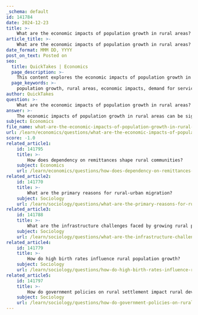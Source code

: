 ```yaml
---
_schema: default
id: 141784
date: 2024-12-23
title: >-
    What are the economic impacts of population growth in rural areas?
article_title: >-
    What are the economic impacts of population growth in rural areas?
date_format: MMM DD, YYYY
post_on_text: Posted on
seo:
  title: QuickTakes | Economics
  page_description: >-
    This content explores the economic impacts of population growth in rural areas, highlighting opportunities and challenges such as increased demand for services, housing market dynamics, employment opportunities, infrastructure strain, and economic disparity among residents.
  page_keywords: >-
    population growth, rural areas, economic impacts, demand for services, housing market, employment opportunities, infrastructure strain, economic diversification, remittances, economic disparity
author: QuickTakes
question: >-
    What are the economic impacts of population growth in rural areas?
answer: >-
    The economic impacts of population growth in rural areas can be significant and multifaceted. Here are some key points to consider:\n\n1. **Increased Demand for Services**: As new residents move into rural areas, there is a heightened demand for essential services such as housing, medical facilities, schools, and businesses. This influx can stimulate local economies by creating jobs in construction, healthcare, education, and retail sectors.\n\n2. **Housing Market Dynamics**: Population growth often leads to increased housing demand, which can drive up property values and rental prices. While this can benefit property owners, it may also make housing less affordable for long-term residents, potentially leading to economic disparity within the community.\n\n3. **Employment Opportunities**: The growth in population can lead to the establishment of new businesses and services, which can create job opportunities. However, there is a concern that many of these jobs may be low-wage, particularly in amenity-driven areas where the local economy may become reliant on the service sector. This can exacerbate income inequality among residents.\n\n4. **Infrastructure Strain**: An increase in population can put pressure on existing infrastructure, including transportation, utilities, and public services. Rural areas may struggle to keep up with the demands for improved infrastructure, which can hinder economic growth and quality of life.\n\n5. **Economic Diversification**: Population growth can encourage economic diversification, particularly if new residents bring different skills and industries to the area. This can reduce reliance on a single industry, making the local economy more resilient to downturns.\n\n6. **Dependency on Remittances**: In some cases, rural areas may experience population growth due to migration patterns where individuals move to urban areas for work and send remittances back home. This can provide a financial boost to rural economies but may also create dependency on external income sources.\n\n7. **Challenges of Economic Disparity**: The economic benefits of population growth may not be evenly distributed. Long-term residents may find themselves facing higher living costs without corresponding increases in wages, leading to greater economic disparity within the community.\n\n8. **Impact of External Factors**: Economic trends, such as those influenced by the COVID-19 pandemic, have shown that rural areas can experience population growth due to net migration gains, which can alter the economic landscape significantly.\n\nIn summary, while population growth in rural areas can lead to economic opportunities and revitalization, it also presents challenges that need to be managed carefully to ensure that the benefits are equitably shared among all residents.
subject: Economics
file_name: what-are-the-economic-impacts-of-population-growth-in-rural-areas.md
url: /learn/economics/questions/what-are-the-economic-impacts-of-population-growth-in-rural-areas
score: -1.0
related_article1:
    id: 141795
    title: >-
        How does dependency on remittances shape rural communities?
    subject: Economics
    url: /learn/economics/questions/how-does-dependency-on-remittances-shape-rural-communities
related_article2:
    id: 141770
    title: >-
        What are the primary reasons for rural-urban migration?
    subject: Sociology
    url: /learn/sociology/questions/what-are-the-primary-reasons-for-ruralurban-migration
related_article3:
    id: 141788
    title: >-
        What are the infrastructure challenges faced by growing rural populations?
    subject: Sociology
    url: /learn/sociology/questions/what-are-the-infrastructure-challenges-faced-by-growing-rural-populations
related_article4:
    id: 141779
    title: >-
        How do high birth rates influence rural population growth?
    subject: Sociology
    url: /learn/sociology/questions/how-do-high-birth-rates-influence-rural-population-growth
related_article5:
    id: 141797
    title: >-
        How do government policies on rural settlement impact rural development?
    subject: Sociology
    url: /learn/sociology/questions/how-do-government-policies-on-rural-settlement-impact-rural-development
---
```


&nbsp;